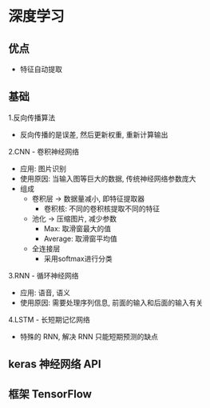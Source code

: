 # 深度学习

## 优点

- 特征自动提取

## 基础

1.反向传播算法

- 反向传播的是误差, 然后更新权重, 重新计算输出

2.CNN - 卷积神经网络

- 应用: 图片识别
- 使用原因: 当输入图等巨大的数据, 传统神经网络参数庞大
- 组成
  - 卷积层 -> 数据量减小, 即特征提取器
    - 卷积核: 不同的卷积核提取不同的特征
  - 池化 -> 压缩图片, 减少参数
    - Max: 取滑窗最大的值
    - Average: 取滑窗平均值
  - 全连接层
    - 采用softmax进行分类

3.RNN - 循环神经网络

- 应用: 语音, 语义
- 使用原因: 需要处理序列信息, 前面的输入和后面的输入有关

4.LSTM - 长短期记忆网络

- 特殊的 RNN, 解决 RNN 只能短期预测的缺点

## keras 神经网络 API


## 框架 TensorFlow

